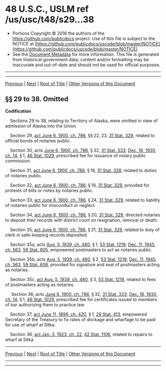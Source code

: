 ---
---

# 48 U.S.C., USLM ref /us/usc/t48/s29...38

* Portions Copyright © 2016 the authors of the https://github.com/publicdocs project.
  Use of this file is subject to the NOTICE at [https://github.com/publicdocs/uscode/blob/master/NOTICE](https://github.com/publicdocs/uscode/blob/master/NOTICE)
* See the [Document Metadata](././../../../..//README.md) for more information.
  This file is generated from historical government data; content and/or formatting may be inaccurate and out-of-date and should not be used for official purposes.

----------
----------

[Previous](./../../../..//us/usc/t48/ch2/m__us_usc_t48_s28.md) | [Next](./../../../..//us/usc/t48/ch2/m__us_usc_t48_s39.md) | [Root of Title](./../../../../) | [Other Versions of this Document](https://publicdocs.github.io/go/links?ns=uslm&ref=%2Fus%2Fusc%2Ft48%2Fs29...38)

## §§ 29 to 38. Omitted

 __Codification__ 

    Sections 29 to 38, relating to Territory of Alaska, were omitted in view of admission of Alaska into the Union.

    Section 29, [act June 6, 1900, ch. 786][/us/act/1900-06-06/ch786], §§ 22, 23, [31 Stat. 329][/us/stat/31/329], related to official bonds of notaries public.

    Section 30, acts [June 6, 1900, ch. 786][/us/act/1900-06-06/ch786], § 32, [31 Stat. 333][/us/stat/31/333]; [Dec. 16, 1930, ch. 14][/us/act/1930-12-16/ch14], § 1, [46 Stat. 1029][/us/stat/46/1029], prescribed fee for issuance of notary public commission.

    Section 31, [act June 6, 1900, ch. 786][/us/act/1900-06-06/ch786], § 18, [31 Stat. 328][/us/stat/31/328], related to duties of notaries public.

    Section 32, [act June 6, 1900, ch. 786][/us/act/1900-06-06/ch786], § 19, [31 Stat. 329][/us/stat/31/329], provided for protests of bills or notes by notaries public.

    Section 33, [act June 6, 1900, ch. 786][/us/act/1900-06-06/ch786], § 24, [31 Stat. 329][/us/stat/31/329], related to liability of notaries public for misconduct or neglect.

    Section 34, [act June 6, 1900, ch. 786][/us/act/1900-06-06/ch786], § 20, [31 Stat. 329][/us/stat/31/329], directed notaries to deposit their records with district court on resignation, removal or death.

    Section 35, [act June 6, 1900, ch. 786][/us/act/1900-06-06/ch786], § 21, [31 Stat. 329][/us/stat/31/329], related to duty of clerk in safe-keeping records deposited.

    Section 35a, acts [Aug. 5, 1939, ch. 480][/us/act/1939-08-05/ch480], § 1, [53 Stat. 1219][/us/stat/53/1219]; [Dec. 11, 1945, ch. 563][/us/act/1945-12-11/ch563], [59 Stat. 605][/us/stat/59/605], empowered postmasters to act as notaries public.

    Section 35b, acts [Aug. 5, 1939, ch. 480][/us/act/1939-08-05/ch480], § 2, [53 Stat. 1219][/us/stat/53/1219]; [Dec. 11, 1945, ch. 563][/us/act/1945-12-11/ch563], [59 Stat. 606][/us/stat/59/606], provided for signature and seal of postmasters acting as notaries.

    Section 35c, [act Aug. 5, 1939, ch. 480][/us/act/1939-08-05/ch480], § 3, [53 Stat. 1219][/us/stat/53/1219], related to fees of postmasters acting as notaries.

     Section 36, acts [June 6, 1900, ch. 786][/us/act/1900-06-06/ch786], § 32, [31 Stat. 333][/us/stat/31/333]; [Dec. 16, 1930, ch. 14][/us/act/1930-12-16/ch14], § 1, [46 Stat. 1029][/us/stat/46/1029], prescribed fee for certificates issued to members of bar authorizing them to practice law.

    Section 37, [act June 11, 1896, ch. 420][/us/act/1896-06-11/ch420], § 1, [29 Stat. 413][/us/stat/29/413], empowered Secretary of the Treasury to fix rates of dockage and wharfage to be paid for use of wharf at Sitka.

    Section 38, [act Jan. 3, 1923, ch. 22][/us/act/1923-01-03/ch22], [42 Stat. 1106][/us/stat/42/1106], related to repairs to wharf at Sitka.

----------

[Previous](./../../../..//us/usc/t48/ch2/m__us_usc_t48_s28.md) | [Next](./../../../..//us/usc/t48/ch2/m__us_usc_t48_s39.md) | [Root of Title](./../../../../) | [Other Versions of this Document](https://publicdocs.github.io/go/links?ns=uslm&ref=%2Fus%2Fusc%2Ft48%2Fs29...38)

----------
----------

[/us/act/1900-06-06/ch786]: https://publicdocs.github.io/go/links?ns=uslm&ref=%2Fus%2Fact%2F1900-06-06%2Fch786
[/us/stat/31/329]: https://publicdocs.github.io/go/links?ns=uslm&ref=%2Fus%2Fstat%2F31%2F329
[/us/act/1900-06-06/ch786]: https://publicdocs.github.io/go/links?ns=uslm&ref=%2Fus%2Fact%2F1900-06-06%2Fch786
[/us/stat/31/333]: https://publicdocs.github.io/go/links?ns=uslm&ref=%2Fus%2Fstat%2F31%2F333
[/us/act/1930-12-16/ch14]: https://publicdocs.github.io/go/links?ns=uslm&ref=%2Fus%2Fact%2F1930-12-16%2Fch14
[/us/stat/46/1029]: https://publicdocs.github.io/go/links?ns=uslm&ref=%2Fus%2Fstat%2F46%2F1029
[/us/act/1900-06-06/ch786]: https://publicdocs.github.io/go/links?ns=uslm&ref=%2Fus%2Fact%2F1900-06-06%2Fch786
[/us/stat/31/328]: https://publicdocs.github.io/go/links?ns=uslm&ref=%2Fus%2Fstat%2F31%2F328
[/us/act/1900-06-06/ch786]: https://publicdocs.github.io/go/links?ns=uslm&ref=%2Fus%2Fact%2F1900-06-06%2Fch786
[/us/stat/31/329]: https://publicdocs.github.io/go/links?ns=uslm&ref=%2Fus%2Fstat%2F31%2F329
[/us/act/1900-06-06/ch786]: https://publicdocs.github.io/go/links?ns=uslm&ref=%2Fus%2Fact%2F1900-06-06%2Fch786
[/us/stat/31/329]: https://publicdocs.github.io/go/links?ns=uslm&ref=%2Fus%2Fstat%2F31%2F329
[/us/act/1900-06-06/ch786]: https://publicdocs.github.io/go/links?ns=uslm&ref=%2Fus%2Fact%2F1900-06-06%2Fch786
[/us/stat/31/329]: https://publicdocs.github.io/go/links?ns=uslm&ref=%2Fus%2Fstat%2F31%2F329
[/us/act/1900-06-06/ch786]: https://publicdocs.github.io/go/links?ns=uslm&ref=%2Fus%2Fact%2F1900-06-06%2Fch786
[/us/stat/31/329]: https://publicdocs.github.io/go/links?ns=uslm&ref=%2Fus%2Fstat%2F31%2F329
[/us/act/1939-08-05/ch480]: https://publicdocs.github.io/go/links?ns=uslm&ref=%2Fus%2Fact%2F1939-08-05%2Fch480
[/us/stat/53/1219]: https://publicdocs.github.io/go/links?ns=uslm&ref=%2Fus%2Fstat%2F53%2F1219
[/us/act/1945-12-11/ch563]: https://publicdocs.github.io/go/links?ns=uslm&ref=%2Fus%2Fact%2F1945-12-11%2Fch563
[/us/stat/59/605]: https://publicdocs.github.io/go/links?ns=uslm&ref=%2Fus%2Fstat%2F59%2F605
[/us/act/1939-08-05/ch480]: https://publicdocs.github.io/go/links?ns=uslm&ref=%2Fus%2Fact%2F1939-08-05%2Fch480
[/us/stat/53/1219]: https://publicdocs.github.io/go/links?ns=uslm&ref=%2Fus%2Fstat%2F53%2F1219
[/us/act/1945-12-11/ch563]: https://publicdocs.github.io/go/links?ns=uslm&ref=%2Fus%2Fact%2F1945-12-11%2Fch563
[/us/stat/59/606]: https://publicdocs.github.io/go/links?ns=uslm&ref=%2Fus%2Fstat%2F59%2F606
[/us/act/1939-08-05/ch480]: https://publicdocs.github.io/go/links?ns=uslm&ref=%2Fus%2Fact%2F1939-08-05%2Fch480
[/us/stat/53/1219]: https://publicdocs.github.io/go/links?ns=uslm&ref=%2Fus%2Fstat%2F53%2F1219
[/us/act/1900-06-06/ch786]: https://publicdocs.github.io/go/links?ns=uslm&ref=%2Fus%2Fact%2F1900-06-06%2Fch786
[/us/stat/31/333]: https://publicdocs.github.io/go/links?ns=uslm&ref=%2Fus%2Fstat%2F31%2F333
[/us/act/1930-12-16/ch14]: https://publicdocs.github.io/go/links?ns=uslm&ref=%2Fus%2Fact%2F1930-12-16%2Fch14
[/us/stat/46/1029]: https://publicdocs.github.io/go/links?ns=uslm&ref=%2Fus%2Fstat%2F46%2F1029
[/us/act/1896-06-11/ch420]: https://publicdocs.github.io/go/links?ns=uslm&ref=%2Fus%2Fact%2F1896-06-11%2Fch420
[/us/stat/29/413]: https://publicdocs.github.io/go/links?ns=uslm&ref=%2Fus%2Fstat%2F29%2F413
[/us/act/1923-01-03/ch22]: https://publicdocs.github.io/go/links?ns=uslm&ref=%2Fus%2Fact%2F1923-01-03%2Fch22
[/us/stat/42/1106]: https://publicdocs.github.io/go/links?ns=uslm&ref=%2Fus%2Fstat%2F42%2F1106


